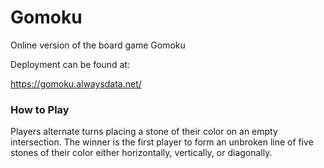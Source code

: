 # Gomoku

Online version of the board game Gomoku

Deployment can be found at: 

https://gomoku.alwaysdata.net/


### How to Play

Players alternate turns placing a stone of their color on an empty intersection. The winner is the first player to form an unbroken line of five stones of their color either horizontally, vertically, or diagonally.


